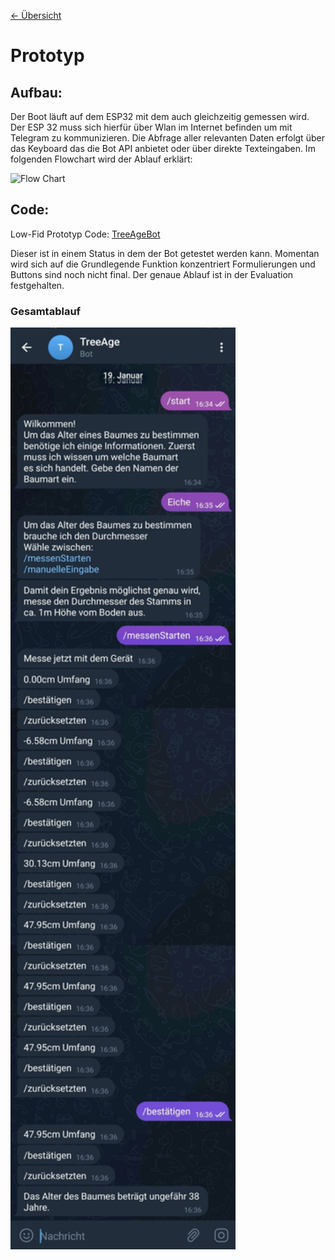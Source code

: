 [<- Übersicht](README.md)

# Prototyp 


## Aufbau:

Der Boot läuft auf dem ESP32 mit dem auch gleichzeitig gemessen wird. Der ESP 32 muss sich hierfür über Wlan im Internet befinden um mit Telegram zu kommunizieren. Die Abfrage aller relevanten Daten erfolgt über das Keyboard das die Bot API anbietet oder über direkte Texteingaben. Im folgenden Flowchart wird der Ablauf erklärt:

<img src="./images/Flowchart_v1.png" alt="Flow Chart" width="800"/>


## Code:

Low-Fid Prototyp Code: [TreeAgeBot](https://github.com/Julian-Katz/TreeAge-Telegram-Bot)

Dieser ist in einem Status in dem der Bot getestet werden kann. Momentan wird sich auf die Grundlegende Funktion konzentriert Formulierungen und Buttons sind noch nicht final. Der genaue Ablauf ist in der Evaluation festgehalten.

### Gesamtablauf
<img src="./images/Prototyp_Low_v2.jpg" alt="Prototyp Low Fid" width="360"/>